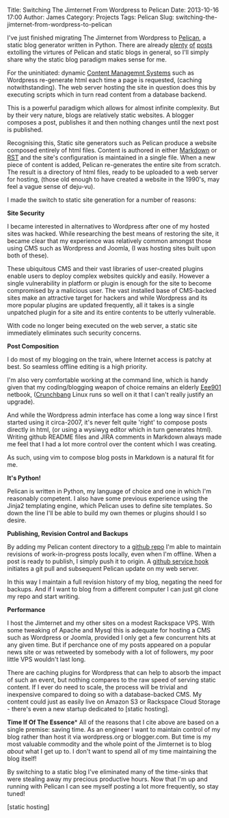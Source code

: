 Title: Switching The Jimternet From Wordpress to Pelican
Date: 2013-10-16 17:00
Author: James
Category: Projects
Tags: Pelican
Slug: switching-the-jimternet-from-wordpress-to-pelican

I've just finished migrating The Jimternet from Wordpress to [Pelican][Pelican], a static blog generator written in Python. There are already [plenty][pelican_post_1] [of][pelican_post_2] [posts][pelican_post_3] extolling the virtures of Pelican and static blogs in general, so I'll simply share why the static blog paradigm makes sense for me.

For the uninitiated: dynamic [Content Managemnt Systems][cms] such as Wordpress re-generate html each time a page is requested, (caching notwithstanding). The web server hosting the site in question does this by executing scripts which in turn read content from a database backend.

This is a powerful paradigm which allows for almost infinite complexity. But by their very nature, blogs are relatively static websites. A blogger composes a post, publishes it and then nothing changes until the next post is published.

Recognising this, Static site generators such as Pelican produce a website composed entirely of html files. Content is authored in either [Markdown][Markdown] or [RST][RST] and the site's configuration is maintained in a single file. When a new piece of content is added, Pelican re-generates the entire site from scratch. The result is a directory of html files, ready to be uploaded to a web server for hosting, (those old enough to have created a website in the 1990's, may feel a vague
sense of deju-vu).

I made the switch to static site generation for a number of reasons:

**Site Security**

I became interested in alternatives to Wordpress after one of my hosted sites was hacked. While researching the best means of restoring the site, it became clear that my experience was relatively common amongst those using CMS such as Wordpress and Joomla, (I was hosting sites built upon both of these).

These ubiquitous CMS and their vast libraries of user-created plugins enable users to deploy complex websites quickly and easily. However a single vulnerability in platform or plugin is enough for the site to become compromised by a malicious user.
The vast installed base of CMS-backed sites make an attractive target for hackers and while Wordpress and its more popular plugins are updated frequently, all it takes is a single unpatched plugin for a site and its entire contents to be utterly vulnerable.

With code no longer being executed on the web server, a static site immediately eliminates such security concerns.

**Post Composition**

I do most of my blogging on the train, where Internet access is patchy at best. So seamless offline editing is a high priority.

I'm also very comfortable working at the command line, which is handy given that my coding/blogging weapon of choice remains an elderly [Eee901][Eee901] netbook, ([Crunchbang][Crunchbang] Linux runs so well on it that I can't really justify an upgrade). 

And while the Wordpress admin interface has come a long way since I first started using it circa-2007, it's never felt quite 'right' to compose posts directly in html, (or using a wysiwyg editor which in turn generates html). Writing github README files and JIRA comments in Markdown always made me feel that I had a lot more control over the content which I was creating.  

As such, using vim to compose blog posts in Markdown is a natural fit for me.

**It's Python!**

Pelican is written in Python, my language of choice and one in which I'm reasonably competent. I also have some previous experience using the Jinja2 templating engine, which Pelican uses to define site templates. So down the line I'll be able to build my own themes or plugins should I so desire.

**Publishing, Revision Control and Backups**

By adding my Pelican content directory to a [github repo] I'm able to maintain revisions of work-in-progress posts locally, even when I'm offline. When a post is ready to publish, I simply push it to origin. A [github service hook] initiates a git pull and subsequent Pelican update on my web server.

In this way I maintain a full revision history of my blog, negating the need for backups. And if I want to blog from a different computer I can just git clone my repo and start writing.

**Performance**

I host the Jimternet and my other sites on a modest Rackspace VPS. With some tweaking of Apache and Mysql this is adequate for hosting a CMS such as Wordpress or Joomla, provided I only get a few concurrent hits at any given time. But if perchance one of my posts appeared on a popular news site or was retweeted by somebody with a lot of followers, my poor little VPS wouldn't last long.

There are caching plugins for Wordpress that can help to absorb the impact of such an event, but nothing compares to the raw speed of serving static content. If I ever do need to scale, the process will be trivial and inexpensive compared to doing so with a database-backed CMS. My content could just as easily live on Amazon S3 or Rackspace Cloud Storage - there's even a new startup dedicated to [static hosting].

**Time If Of The Essence***
All of the reasons that I cite above are based on a single premise: saving time. As an engineer I want to maintain control of my blog rather than host it via wordpress.org or blogger.com. But time is my most valuable commodity and the whole point of the Jimternet is to blog *about* what I get up to. I don't want to spend all of my time maintaining the blog itself!

By switching to a static blog I've eliminated many of the time-sinks that were stealing away my precious productive hours. Now that I'm up and running with Pelican I can see myself posting a lot more frequently, so stay tuned!

[Pelican]: http://docs.getpelican.com
[pelican_post_1]: http://
[pelican_post_2]: http://
[pelican_post_3]: http://
[cms]: http://
[Markdown]: http://
[RST]: http://
[Eee901]: http://
[Crunchbang]: http://
[github repo]: http://
[github service hook]: http://
[static hosting]
